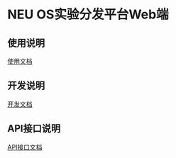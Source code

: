 # NEU OS实验分发平台Web端

## 使用说明

[使用文档](https://github.com/yuanyuanzijin/neuos-lab/wiki/%E4%BD%BF%E7%94%A8%E6%96%87%E6%A1%A3)


## 开发说明

[开发文档](https://github.com/yuanyuanzijin/neuos-lab/wiki/%E5%BC%80%E5%8F%91%E6%96%87%E6%A1%A3)


## API接口说明

[API接口文档](https://github.com/yuanyuanzijin/neuos-lab/wiki/API%E6%8E%A5%E5%8F%A3%E6%96%87%E6%A1%A3)